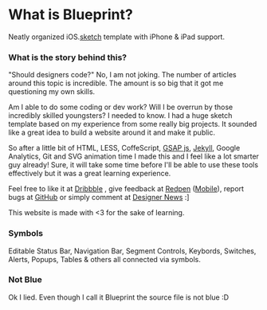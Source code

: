 # What is Blueprint?

Neatly organized iOS.[sketch](http://bohemiancoding.com/sketch/) template with iPhone & iPad support.

### What is the story behind this?

"Should designers code?" No, I am not joking. The number of articles around this topic is incredible. The amount is so big that it got me questioning my own skills.

Am I able to do some coding or dev work? Will I be overrun by those incredibly skilled youngsters? I needed to know. I had a huge sketch template based on my experience from some really big projects. It sounded like a great idea to build a website around it and make it public.

So after a little bit of HTML, LESS, CoffeScript, [GSAP js](http://www.greensock.com/gsap-js/), [Jekyll](http://jekyllrb.com), Google Analytics, Git and SVG animation time I made this and I feel like a lot smarter guy already! Sure, it will take some time before I'll be able to use these tools effectively but it was a great learning experience.

Feel free to like it at [Dribbble](#) , give feedback at [Redpen](#) ([Mobile](#)), report bugs at [GitHub](#) or simply comment at [Designer News](#) :]

This website is made with <3 for the sake of learning.

### Symbols

Editable Status Bar, Navigation Bar, Segment Controls, Keybords, Switches, Alerts, Popups, Tables & others all connected via symbols.

### Not Blue

Ok I lied. Even though I call it Blueprint the source file is not blue :D
